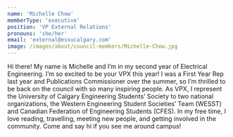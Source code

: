 ```yaml
---
name: 'Michelle Chow'
memberType: 'executive'
position: 'VP External Relations'
pronouns: 'she/her'
email: 'external@essucalgary.com'
image: /images/about/council-members/Michelle-Chow.jpg
---
```


Hi there! My name is Michelle and I’m in my second year of Electrical Engineering. I’m so excited to be your VPX this year! I was a First Year Rep last year and Publications Commissioner over the summer, so I’m thrilled to be back on the council with so many inspiring people. As VPX, I represent the University of Calgary Engineering Students’ Society to two national organizations, the Western Engineering Student Societies’ Team (WESST) and Canadian Federation of Engineering Students (CFES). In my free time, I love reading, travelling, meeting new people, and getting involved in the community. Come and say hi if you see me around campus!